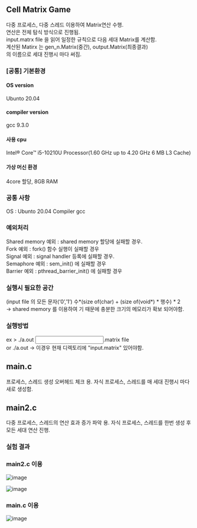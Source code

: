 ## Cell Matrix Game   
다중 프로세스, 다중 스레드 이용하여 Matrix연산 수행.    
연산은 전체 탐식 방식으로 진행됨.  
input.matrx file 을 읽어 일정한 규칙으로 다음 세대 Matrix를 계산함.    \
계산된 Matirx 는 gen_n.Matrix(중간), output.Matrix(최종결과)    
의 이름으로 세대 진행시 마다 써짐.   

### [공통] 기본환경
#### OS version
Ubunto 20.04
#### compiler version
gcc 9.3.0
#### 사용 cpu 
Intel® Core™ i5-10210U Processor(1.60 GHz up to 4.20 GHz 6 MB L3 Cache)    

#### 가상 머신 환경
4core 할당, 8GB RAM 

### 공통 사항 
OS : Ubunto 20.04
Compiler gcc

### 예외처리
Shared memory 예외 : shared memory 할당에 실패할 경우.   
Fork 예외 : fork() 함수 실행이 실패할 경우   
Signal 예외 : signal handler 등록에 실패할 경우.   
Semaphore 예외 : sem_init() 에 실패할 경우   
Barrier 예외 : pthread_barrier_init() 에 실패할 경우   

### 실행시 필요한 공간
(input file 의 모든 문자(‘0’,’1’) 수*(size of(char) + (size of(void*) * 행수) * 2   
-> shared memory 를 이용하여 기 때문에 충분한 크기의 메모리가 확보 되어야함. 

### 실행방법
ex > ./a.out <input file>.matrix file   
or ./a.out    -> 이경우 현재 디렉토리에 "input.matrix" 있어야함.   

## main.c
프로세스, 스레드 생성 오버헤드 체크 용. 
자식 프로세스, 스레드를 매 세대 진행시 마다 새로 생성함.   

## main2.c
다중 프로세스, 스레드의 연산 효과 증가 파악 용. 
자식 프로세스, 스레드를 한번 생성 후 모든 세대 연산 진행.    

### 실험 결과
### main2.c 이용
![image](https://user-images.githubusercontent.com/72595878/123920993-82204300-d9c1-11eb-9354-7608ff6570fa.png)

![image](https://user-images.githubusercontent.com/72595878/123921054-92382280-d9c1-11eb-8b14-6bc5aad29bf6.png)
### main.c 이용 
![image](https://user-images.githubusercontent.com/72595878/123921090-9cf2b780-d9c1-11eb-932c-5568c6ee65d1.png)

